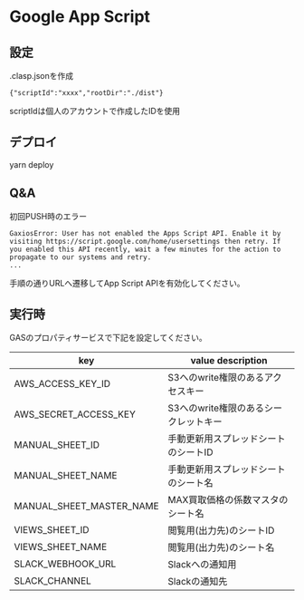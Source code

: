 # Google App Script
## 設定
.clasp.jsonを作成
```
{"scriptId":"xxxx","rootDir":"./dist"}
```
scriptIdは個人のアカウントで作成したIDを使用


## デプロイ
yarn deploy

## Q&A
初回PUSH時のエラー
```
GaxiosError: User has not enabled the Apps Script API. Enable it by visiting https://script.google.com/home/usersettings then retry. If you enabled this API recently, wait a few minutes for the action to propagate to our systems and retry.
...
```
手順の通りURLへ遷移してApp Script APIを有効化してください。

## 実行時
GASのプロパティサービスで下記を設定してください。

| key | value description |
| -- | -- |
| AWS_ACCESS_KEY_ID | S3へのwrite権限のあるアクセスキー|
| AWS_SECRET_ACCESS_KEY | S3へのwrite権限のあるシークレットキー|
| MANUAL_SHEET_ID | 手動更新用スプレッドシートのシートID |
| MANUAL_SHEET_NAME | 手動更新用スプレッドシートのシート名 |
| MANUAL_SHEET_MASTER_NAME | MAX買取価格の係数マスタのシート名 |
| VIEWS_SHEET_ID | 閲覧用(出力先)のシートID |
| VIEWS_SHEET_NAME | 閲覧用(出力先)のシート名 |
| SLACK_WEBHOOK_URL | Slackへの通知用 |
| SLACK_CHANNEL | Slackの通知先 |
